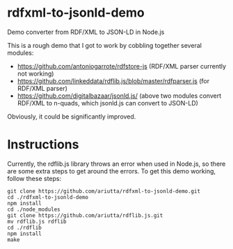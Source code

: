 rdfxml-to-jsonld-demo
=====================

Demo converter from RDF/XML to JSON-LD in Node.js

This is a rough demo that I got to work by cobbling together several modules:

* https://github.com/antoniogarrote/rdfstore-js (RDF/XML parser currently not working)
* https://github.com/linkeddata/rdflib.js/blob/master/rdfparser.js (for RDF/XML parser)
* https://github.com/digitalbazaar/jsonld.js/ (above two modules convert RDF/XML to n-quads, which jsonld.js can convert to JSON-LD)

Obviously, it could be significantly improved.

# Instructions
Currently, the rdflib.js library throws an error when used in Node.js, so there are some extra steps to get around the errors. To get this demo working, follow these steps:

```
git clone https://github.com/ariutta/rdfxml-to-jsonld-demo.git
cd ./rdfxml-to-jsonld-demo
npm install
cd ./node_modules
git clone https://github.com/ariutta/rdflib.js.git
mv rdflib.js rdflib
cd ./rdflib
npm install
make
```
